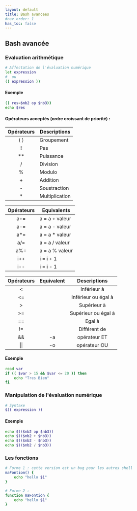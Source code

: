 ```yaml
---
layout: default
title: Bash avancees
#nav_order: 1
has_toc: false
---
```


## Bash avancée

### Evaluation arithmétique

```bash
# Affectation de l'évaluation numérique
let expression
#  ou
(( expression ))
```

#### Exemple

```bash
(( res=$nb2 op $nb3))
echo $res
```

#### Opérateurs acceptés (ordre croissant de priorité) :

| Opérateurs | Descriptions   |
| :--------: | -------------- |
|    ( )     | Groupement     |
|     !      | Pas            |
|    \*\*    | Puissance      |
|     /      | Division       |
|     %      | Modulo         |
|     +      | Addition       |
|     -      | Soustraction   |
|     \*     | Multiplication |

| Opérateurs | Equivalents     |
| :--------: | --------------- |
|    a+=     | a = a + valeur  |
|    a-=     | a = a - valeur  |
|    a\*=    | a = a \* valeur |
|    a/=     | a = a / valeur  |
|    a%=     | a = a % valeur  |
|    i++     | i = i + 1       |
|    i--     | i = i - 1       |

| Opérateurs | Equivalent |    Descriptions     |
| :--------: | :--------: | :-----------------: |
|     <      |            |     Inférieur à     |
|     <=     |            | Inférieur ou égal à |
|     >      |            |     Supérieur à     |
|     >=     |            | Supérieur ou égal à |
|     ==     |            |       Egal à        |
|     !=     |            |    Différent de     |
|     &&     |     -a     |    opérateur ET     |
|    \|\|    |     -o     |    opérateur OU     |

#### Exemple

```bash
read var
if (( $var > 15 && $var <= 20 )) then
    echo "Tres Bien"
fi
```

### Manipulation de l'évaluation numérique

```bash
# Syntaxe
$(( expression ))
```

#### Exemple

```bash
echo $(($nb2 op $nb3))
echo $(($nb2 + $nb3))
echo $(($nb2 - $nb3))
echo $(($nb2 / $nb3))
```

### Les fonctions

```bash
# Forme 1 : cette version est un bug pour les autres shell
maFontion() {
    echo "hello $1"
}
```

```bash
# Forme 2 :
function maFontion {
    echo "hello $1"
}
```
